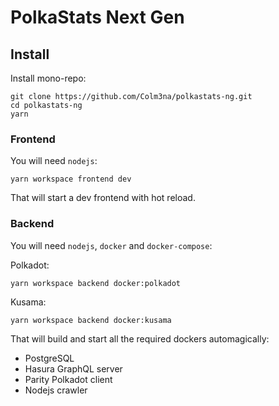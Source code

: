# PolkaStats Next Gen

## Install

Install mono-repo:

```
git clone https://github.com/Colm3na/polkastats-ng.git
cd polkastats-ng
yarn
```

### Frontend

You will need `nodejs`:

```
yarn workspace frontend dev
```

That will start a dev frontend with hot reload. 

### Backend

You will need `nodejs`, `docker` and `docker-compose`:

Polkadot:

```
yarn workspace backend docker:polkadot
```

Kusama:

```
yarn workspace backend docker:kusama
```

That will build and start all the required dockers automagically:

- PostgreSQL
- Hasura GraphQL server
- Parity Polkadot client
- Nodejs crawler
